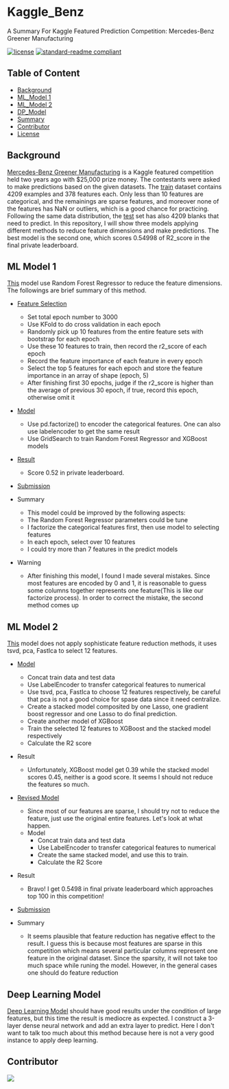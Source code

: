 # Kaggle_Benz
A Summary For Kaggle Featured Prediction Competition: Mercedes-Benz Greener Manufacturing


[![license](https://img.shields.io/github/license/:user/:repo.svg)](LICENSE)
[![standard-readme compliant](https://img.shields.io/badge/readme%20style-standard-brightgreen.svg?style=flat-square)](https://github.com/RichardLitt/standard-readme)

## Table of Content

- [Background](#background)
- [ML_Model 1](#ml-model-1)
- [ML_Model 2](#ml-model-2)
- [DP_Model](#deep-learning-model)
- [Summary](#summary)
- [Contributor](#contributor)
- [License]()

## Background
[Mercedes-Benz Greener Manufacturing](https://www.kaggle.com/c/mercedes-benz-greener-manufacturing/overview) is a Kaggle featured competition held two years ago with $25,000 prize money. The contestants were asked to make predictions based on the given datasets. The [train](/data/train.csv) dataset contains 4209 examples and 378 features each. Only less than 10 features are categorical, and the remainings are sparse features, and moreover none of the features has NaN or outliers, which is a good chance for practicing. Following the same data distribution, the [test](/data/test.csv) set has also 4209 blanks that need to predict. In this repository, I will show three models applying different methods to reduce feature dimensions and make predictions. The best model is the second one, which scores 0.54998 of R2_score in the final private leaderboard.


## ML Model 1
[This](/ML_Model_1) model use Random Forest Regressor to reduce the feature dimensions. The followings are brief summary of this method.
- [Feature Selection](/ML_Model_1/data_review.ipynb)
  - Set total epoch number to 3000
  - Use KFold to do cross validation in each epoch
  - Randomly pick up 10 features from the entire feature sets with bootstrap for each epoch
  - Use these 10 features to train, then record the r2_score of each epoch
  - Record the feature importance of each feature in every epoch
  - Select the top 5 features for each epoch and store the feature importance in an array of shape (epoch, 5) 
  - After finishing first 30 epochs, judge if the r2_score is higher than the average of previous 30 epoch, if true, record this epoch, otherwise omit it
  
- [Model](/ML_Model_1/model.ipynb) 
  - Use pd.factorize() to encoder the categorical features. One can also use labelencoder to get the same result
  - Use GridSearch to train Random Forest Regressor and XGBoost models
- [Result](/ML_Model_1/model_result)
  - Score 0.52 in private leaderboard.
- [Submission](/ML_Model_1/my_submission1.csv)

- Summary
  -  This model could be improved by the following aspects:
    - The Random Forest Regressor parameters could be tune
    - I factorize the categorical features first, then use model to selecting features
    - In each epoch, select over 10 features
    - I could try more than 7 features in the predict models

- Warning
  - After finishing this model, I found I made several mistakes. Since most features are encoded by 0 and 1, it is reasonable to guess some columns together represents one feature(This is like our factorize process). In order to correct the mistake, the second method comes up
  
## ML Model 2
[This](/ML_Model_2) model does not apply sophisticate feature reduction methods, it uses tsvd, pca, FastIca to select 12 features.
- [Model](/ML_Model_2/feature_selection3.ipynb)
  - Concat train data and test data
  - Use LabelEncoder to transfer categorical features to numerical
  - Use tsvd, pca, FastIca to choose 12 features respectively, be careful that pca is not a good choice for spase data since it need centralize.
  - Create a stacked model composited by one Lasso, one gradient boost regressor and one Lasso to do final prediction.
  - Create another model of XGBoost
  - Train the selected 12 features to XGBoost and the stacked model respectively
  - Calculate the R2 score
  
- Result
  - Unfortunately, XGBoost model get 0.39 while the stacked model scores 0.45, neither is a good score. It seems I should not reduce the features so much. 

- [Revised Model](/ML_Model_2/feature_selection4.ipynb)
  - Since most of our features are sparse, I should try not to reduce the feature, just use the original entire features. Let's look at what happen.
  - Model
    - Concat train data and test data
    - Use LabelEncoder to transfer categorical features to numerical
    - Create the same stacked model, and use this to train.
    - Calculate the R2 Score

- Result
  - Bravo! I get 0.5498 in final private leaderboard which approaches top 100 in this competition! 
  
- [Submission](/ML_Model_2/my_submission2.csv)

- Summary 
  - It seems plausible that feature reduction has negative effect to the result. I guess this is because most features are sparse in this competition which means several particular columns represent one feature in the original dataset. Since the sparsity, it will not take too much space while runing the model. However, in the general cases one should do feature reduction
  
## Deep Learning Model
[Deep Learning Model](/feature_selection_deep_learning) should have good results under the condition of large features, but this time the result is mediocre as expected. I construct a 3-layer dense neural network and add an extra layer to predict. Here I don't want to talk too much about this method because here is not a very good instance to apply deep learning.

## Contributor 

<a href="https://github.com/naive666"><img src="https://avatars2.githubusercontent.com/u/53068274?s=40&v=4&button=True" /></a>







